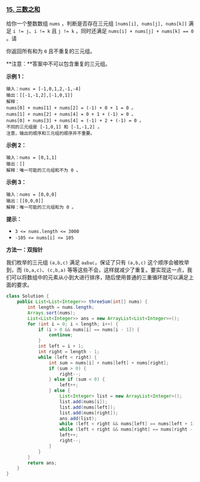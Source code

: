 ### [15. 三数之和](https://leetcode.cn/problems/3sum/)

给你一个整数数组 `nums` ，判断是否存在三元组 `[nums[i], nums[j], nums[k]]` 满足 `i != j`、`i != k` 且 `j != k` ，同时还满足 `nums[i] + nums[j] + nums[k] == 0` 。请

你返回所有和为 `0` 且不重复的三元组。

**注意：**答案中不可以包含重复的三元组。

**示例 1：**

```
输入：nums = [-1,0,1,2,-1,-4]
输出：[[-1,-1,2],[-1,0,1]]
解释：
nums[0] + nums[1] + nums[2] = (-1) + 0 + 1 = 0 。
nums[1] + nums[2] + nums[4] = 0 + 1 + (-1) = 0 。
nums[0] + nums[3] + nums[4] = (-1) + 2 + (-1) = 0 。
不同的三元组是 [-1,0,1] 和 [-1,-1,2] 。
注意，输出的顺序和三元组的顺序并不重要。
```

**示例 2：**

```
输入：nums = [0,1,1]
输出：[]
解释：唯一可能的三元组和不为 0 。
```

**示例 3：**

```
输入：nums = [0,0,0]
输出：[[0,0,0]]
解释：唯一可能的三元组和为 0 。
```

**提示：**

- `3 <= nums.length <= 3000`
- `-105 <= nums[i] <= 105`

**方法一：双指针**

我们枚举的三元组 `(a,b,c)` 满足 `a≤b≤c`，保证了只有 `(a,b,c)` 这个顺序会被枚举到，而 `(b,a,c)`、`(c,b,a)` 等等这些不会，这样就减少了重复。要实现这一点，我们可以将数组中的元素从小到大进行排序，随后使用普通的三重循环就可以满足上面的要求。

~~~java
class Solution {
    public List<List<Integer>> threeSum(int[] nums) {
        int length = nums.length;
        Arrays.sort(nums);
        List<List<Integer>> ans = new ArrayList<List<Integer>>();
        for (int i = 0; i < length; i++) {
            if (i > 0 && nums[i] == nums[i - 1]) {
                continue;
            }
            int left = i + 1;
            int right = length - 1;
            while (left < right) {
                int sum = nums[i] + nums[left] + nums[right];
                if (sum > 0) {
                    right--;
                } else if (sum < 0) {
                    left++;
                } else {
                    List<Integer> list = new ArrayList<Integer>();
                    list.add(nums[i]);
                    list.add(nums[left]);
                    list.add(nums[right]);
                    ans.add(list);
                    while (left < right && nums[left] == nums[left + 1]) left++;
                    while (left < right && nums[right] == nums[right - 1]) right--;
                    left++;
                    right--;
                }
            }
        }
        return ans;
    }
}
~~~

